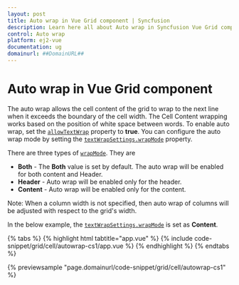 ```yaml
---
layout: post
title: Auto wrap in Vue Grid component | Syncfusion
description: Learn here all about Auto wrap in Syncfusion Vue Grid component of Syncfusion Essential JS 2 and more.
control: Auto wrap 
platform: ej2-vue
documentation: ug
domainurl: ##DomainURL##
---
```


# Auto wrap in Vue Grid component

The auto wrap allows the cell content of the grid to wrap to the next line when it exceeds the boundary of the cell width. The Cell Content wrapping works based on the position of white space between words. To enable auto wrap, set the [`allowTextWrap`](https://ej2.syncfusion.com/vue/documentation/api/grid/#allowtextwrap) property to **true**. You can configure the auto wrap mode by setting the [`textWrapSettings.wrapMode`](https://ej2.syncfusion.com/vue/documentation/api/grid/textWrapSettings/#wrapmode) property.

There are three types of [`wrapMode`](https://ej2.syncfusion.com/vue/documentation/api/grid/textWrapSettings/#wrapmode). They are

* **Both** - The **Both** value is set by default. The auto wrap will be enabled for both content and Header.
* **Header** - Auto wrap will be enabled only for the header.
* **Content** - Auto wrap will be enabled only for the content.

Note: When a column width is not specified, then auto wrap of columns will be adjusted with respect to the grid's width.

In the below example, the [`textWrapSettings.wrapMode`](https://ej2.syncfusion.com/vue/documentation/api/grid/textWrapSettings/#wrapmode) is set as **Content**.

{% tabs %}
{% highlight html tabtitle="app.vue" %}
{% include code-snippet/grid/cell/autowrap-cs1/app.vue %}
{% endhighlight %}
{% endtabs %}
        
{% previewsample "page.domainurl/code-snippet/grid/cell/autowrap-cs1" %}